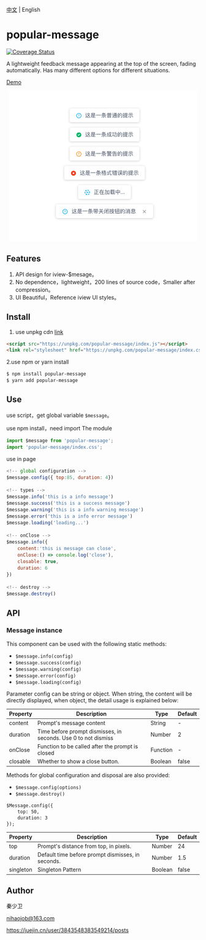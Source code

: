 
[中文](https://github.com/nihaojob/popular-message/blob/main/README.md) | English
# popular-message
[![Coverage Status](https://coveralls.io/repos/github/nihaojob/popular-message/badge.svg)](https://coveralls.io/github/nihaojob/popular-message)

A lightweight feedback message appearing at the top of the screen, fading automatically. Has many different options for different situations.

[Demo](https://nihaojob.github.io/popular-message)
<p align="center"><img width="492" src="./examples.png" /></p>


## Features

1. API design for iview-$mesage。
2. No dependence，lightweight，200 lines of source code，Smaller after compression。
3. UI Beautiful，Reference iview UI styles。

## Install
1. use unpkg cdn [link](https://unpkg.com/browse/popular-message@1.0.0/index.js)

```HTML
<script src="https://unpkg.com/popular-message/index.js"></script>
<link rel="stylesheet" href="https://unpkg.com/popular-message/index.css">
```
2.use npm or yarn install
```bash
$ npm install popular-message
$ yarn add popular-message
```
## Use
use script，get global variable `$message`。

use npm install，need import The module
```js
import $message from 'popular-message';
import 'popular-message/index.css';
```

use in page
```js
<!-- global configuration -->
$message.config({ top:85, duration: 4})

<!-- types -->
$message.info('this is a info message')
$message.success('this is a success message')
$message.warning('this is a info warning message')
$message.error('this is a info error message')
$message.loading('loading...')

<!-- onClose -->
$message.info({
    content:'this is message can close',
    onClose:() => console.log('close'),
    closable: true,
    duration: 6
})

<!-- destroy -->
$message.destroy()
```

## API
### Message instance
This component can be used with the following static methods:
- `$message.info(config)`
- `$message.success(config)`
- `$message.warning(config)`
- `$message.error(config)`
- `$message.loading(config)`

Parameter config can be string or object. When string, the content will be directly displayed, when object, the detail usage is explained below:

|  Property | Description  | Type|  Default|
|---    |---   |--- | ---   |
|  content |  Prompt's message content	 |String | -|
|  duration |  Time before prompt dismisses, in seconds. Use 0 to not dismiss	 |Number | 2|
|  onClose |  Function to be called after the prompt is closed		 |Function | -|
|  closable |  Whether to show a close button.		 |Boolean | false|

Methods for global configuration and disposal are also provided:
- `$message.config(options)`
- `$message.destroy()`

```JS
$Message.config({
    top: 50,
    duration: 3
});
```

|  Property | Description  | Type|  Default |
|---    |---   |--- | ---   |
|  top |  Prompt's distance from top, in pixels.	 |Number | 24|
|  duration |  Default time before prompt dismisses, in seconds.	 |Number | 1.5|
|  singleton |  Singleton Pattern	 |Boolean | false|

## Author
秦少卫

nihaojob@163.com

https://juejin.cn/user/3843548383549214/posts
